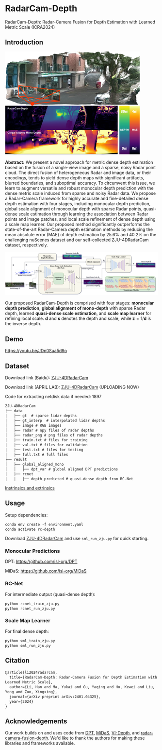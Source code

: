 # RadarCam-Depth

RadarCam-Depth: Radar-Camera Fusion for Depth Estimation with Learned Metric Scale (ICRA2024)

## Introduction

<img src="assets/cover.png" alt="cover" style="zoom:50%;" />

**Abstract:** We present a novel approach for metric dense depth estimation based on the fusion of a single-view image and a sparse, noisy Radar point cloud. The direct fusion of heterogeneous Radar and image data, or their encodings, tends to yield dense depth maps with significant artifacts, blurred boundaries, and suboptimal accuracy. To circumvent this issue, we learn to augment versatile and robust monocular depth prediction with the dense metric scale induced from sparse and noisy Radar data. We propose a Radar-Camera framework for highly accurate and fine-detailed dense depth estimation with four stages, including monocular depth prediction, global scale alignment of monocular depth with sparse Radar points, quasi-dense scale estimation through learning the association between Radar points and image patches, and local scale refinement of dense depth using a scale map learner. Our proposed method significantly outperforms the state-of-the-art Radar-Camera depth estimation methods by reducing the mean absolute error (MAE) of depth estimation by 25.6% and 40.2% on the challenging nuScenes dataset and our self-collected ZJU-4DRadarCam dataset, respectively.



![pipeline](assets/pipeline.png)

Our proposed RadarCam-Depth is comprised with four stages: **monocular depth prediction**, **global alignment of mono-depth** with sparse Radar depth, learned **quasi-dense scale estimation**, and **scale map learner** for refining local scale. $\mathbf{d}$ and $\mathbf{s}$ denotes the depth and scale, while $\mathbf{z}=1/\mathbf{d}$ is the inverse depth.

## Demo

https://youtu.be/JDn0Sua5d9o

## Dataset

Download link (Baidu): [ZJU-4DRadarCam](https://pan.baidu.com/s/1owUFYBisYJGkibHPRhkntg?pwd=1897)

Download link (APRIL LAB): [ZJU-4DRadarCam](http://gofile.me/5oQXF/05sbsVCsB) (UPLOADING NOW)

Code for extracting netdisk data if needed: 1897

```
ZJU-4DRadarCam
├── data
│   ├── gt  # sparse lidar depths
│   ├── gt_interp  # interpolated lidar depths
│   ├── image # RGB images
│   ├── radar # npy files of radar depths
│   ├── radar_png # png files of radar depths
│   ├── train.txt # files for training
│   ├── val.txt # files for validation
│   ├── test.txt # files for testing
│   ├── full.txt # full files
├── result
│   ├── global_aligned_mono
│   │   ├── dpt_var # global aligned DPT predictions
│   ├── rcnet
│   │   ├── depth_predicted # quasi-dense depth from RC-Net
```

[Instrinsics and extrinsics](https://github.com/MMOCKING/RadarCam-Depth/issues/7)

## Usage

Setup dependencies:

```
conda env create -f environment.yaml
conda activate rc-depth
```

Download [ZJU-4DRadarCam](https://pan.baidu.com/s/1owUFYBisYJGkibHPRhkntg?pwd=1897) and use `sml_run_zju.py` for quick starting.

### Monocular Predictions
DPT:
https://github.com/isl-org/DPT

MiDaS:
https://github.com/isl-org/MiDaS

### RC-Net
For intermediate output (quasi-dense depth):

```
python rcnet_train_zju.py
python rcnet_run_zju.py
```

### Scale Map Learner
For final dense depth:

```
python sml_train_zju.py
python sml_run_zju.py
```

## Citation

```
@article{li2024radarcam,
  title={RadarCam-Depth: Radar-Camera Fusion for Depth Estimation with Learned Metric Scale},
  author={Li, Han and Ma, Yukai and Gu, Yaqing and Hu, Kewei and Liu, Yong and Zuo, Xingxing},
  journal={arXiv preprint arXiv:2401.04325},
  year={2024}
}
```

## Acknowledgements

Our work builds on and uses code from [DPT](https://github.com/isl-org/DPT), [MiDaS](https://github.com/isl-org/MiDaS), [VI-Depth](https://github.com/isl-org/VI-Depth), and [radar-camera-fusion-depth](https://github.com/nesl/radar-camera-fusion-depth). We'd like to thank the authors for making these libraries and frameworks available.

